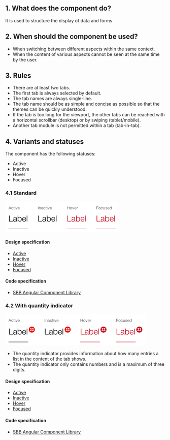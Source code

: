 ## 1. What does the component do?
It is used to structure the display of data and forms.

## 2. When should the component be used?
* When switching between different aspects within the same context.
* When the content of various aspects cannot be seen at the same time by the user.

## 3. Rules
* There are at least two tabs.
* The first tab is always selected by default.
* The tab names are always single-line.
* The tab name should be as simple and concise as possible so that the themes can be quickly understood.
* If the tab is too long for the viewport, the other tabs can be reached with a horizontal scrollbar (desktop) or by swiping (tablet/mobile).
* Another tab module is not permitted within a tab (tab-in-tab).

## 4. Variants and statuses
The component has the following statuses:
* Active
* Inactive
* Hover
* Focused

### 4.1 Standard
![Image of the tab component in the standard variant](https://raw.githubusercontent.com/sbb-design-systems/design-system-website-documentation/master/documentation/components/tab/images/tab_default.png 'class: image')

#### Design specification
* [Active](https://www.sketch.com/s/80f12b3b-58e5-4b4c-98cd-c553bae18db0/a/bVamvo#Inspector)
* [Inactive](https://www.sketch.com/s/80f12b3b-58e5-4b4c-98cd-c553bae18db0/a/WmnWQg#Inspector)
* [Hover](https://www.sketch.com/s/80f12b3b-58e5-4b4c-98cd-c553bae18db0/a/34xdzD#Inspector)
* [Focused](https://www.sketch.com/s/80f12b3b-58e5-4b4c-98cd-c553bae18db0/a/rvrLVx#Inspector)

#### Code specification
* [SBB Angular Component Library](https://sbb-angular.app.sbb.ch/public/components/tabs)

### 4.2 With quantity indicator 
![Image of the tab component with quantity indicator](https://raw.githubusercontent.com/sbb-design-systems/design-system-website-documentation/master/documentation/components/tab/images/tab_indicator.png 'class: image')
* The quantity indicator provides information about how many entries a list in the content of the tab shows.
* The quantity indicator only contains numbers and is a maximum of three digits.

#### Design specification
* [Active](https://www.sketch.com/s/80f12b3b-58e5-4b4c-98cd-c553bae18db0/a/ndDYoW#Inspector)
* [Inactive](https://www.sketch.com/s/80f12b3b-58e5-4b4c-98cd-c553bae18db0/a/QJ1gQ8#Inspector)
* [Hover](https://www.sketch.com/s/80f12b3b-58e5-4b4c-98cd-c553bae18db0/a/xDQ8vA#Inspector)
* [Focused](https://www.sketch.com/s/80f12b3b-58e5-4b4c-98cd-c553bae18db0/a/EwG1pY#Inspector)

#### Code specification
* [SBB Angular Component Library](https://sbb-angular.app.sbb.ch/public/components/tabs)